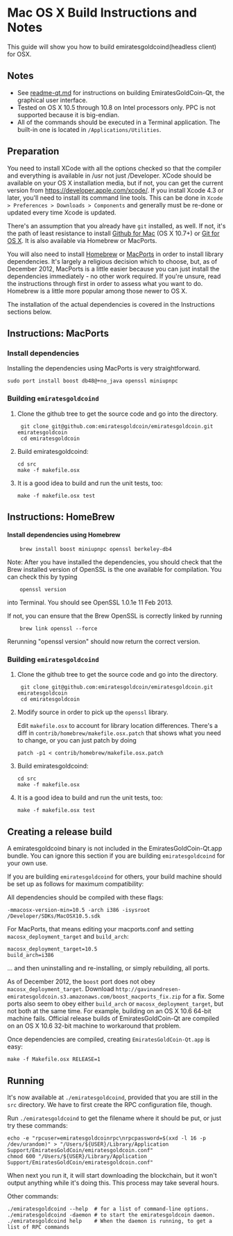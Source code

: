 Mac OS X Build Instructions and Notes
====================================
This guide will show you how to build emiratesgoldcoind(headless client) for OSX.

Notes
-----

* See [readme-qt.md](readme-qt.md) for instructions on building EmiratesGoldCoin-Qt, the
graphical user interface.
* Tested on OS X 10.5 through 10.8 on Intel processors only. PPC is not
supported because it is big-endian.
* All of the commands should be executed in a Terminal application. The
built-in one is located in `/Applications/Utilities`.

Preparation
-----------

You need to install XCode with all the options checked so that the compiler
and everything is available in /usr not just /Developer. XCode should be
available on your OS X installation media, but if not, you can get the
current version from https://developer.apple.com/xcode/. If you install
Xcode 4.3 or later, you'll need to install its command line tools. This can
be done in `Xcode > Preferences > Downloads > Components` and generally must
be re-done or updated every time Xcode is updated.

There's an assumption that you already have `git` installed, as well. If
not, it's the path of least resistance to install [Github for Mac](https://mac.github.com/)
(OS X 10.7+) or
[Git for OS X](https://code.google.com/p/git-osx-installer/). It is also
available via Homebrew or MacPorts.

You will also need to install [Homebrew](http://mxcl.github.io/homebrew/)
or [MacPorts](https://www.macports.org/) in order to install library
dependencies. It's largely a religious decision which to choose, but, as of
December 2012, MacPorts is a little easier because you can just install the
dependencies immediately - no other work required. If you're unsure, read
the instructions through first in order to assess what you want to do.
Homebrew is a little more popular among those newer to OS X.

The installation of the actual dependencies is covered in the Instructions
sections below.

Instructions: MacPorts
----------------------

### Install dependencies

Installing the dependencies using MacPorts is very straightforward.

    sudo port install boost db48@+no_java openssl miniupnpc

### Building `emiratesgoldcoind`

1. Clone the github tree to get the source code and go into the directory.

        git clone git@github.com:emiratesgoldcoin/emiratesgoldcoin.git emiratesgoldcoin
        cd emiratesgoldcoin

2.  Build emiratesgoldcoind:

        cd src
        make -f makefile.osx

3.  It is a good idea to build and run the unit tests, too:

        make -f makefile.osx test

Instructions: HomeBrew
----------------------

#### Install dependencies using Homebrew

        brew install boost miniupnpc openssl berkeley-db4

Note: After you have installed the dependencies, you should check that the Brew installed version of OpenSSL is the one available for compilation. You can check this by typing

        openssl version

into Terminal. You should see OpenSSL 1.0.1e 11 Feb 2013.

If not, you can ensure that the Brew OpenSSL is correctly linked by running

        brew link openssl --force

Rerunning "openssl version" should now return the correct version.

### Building `emiratesgoldcoind`

1. Clone the github tree to get the source code and go into the directory.

        git clone git@github.com:emiratesgoldcoin/emiratesgoldcoin.git emiratesgoldcoin
        cd emiratesgoldcoin

2.  Modify source in order to pick up the `openssl` library.

    Edit `makefile.osx` to account for library location differences. There's a
    diff in `contrib/homebrew/makefile.osx.patch` that shows what you need to
    change, or you can just patch by doing

        patch -p1 < contrib/homebrew/makefile.osx.patch

3.  Build emiratesgoldcoind:

        cd src
        make -f makefile.osx

4.  It is a good idea to build and run the unit tests, too:

        make -f makefile.osx test

Creating a release build
------------------------

A emiratesgoldcoind binary is not included in the EmiratesGoldCoin-Qt.app bundle. You can ignore
this section if you are building `emiratesgoldcoind` for your own use.

If you are building `emiratesgoldcoind` for others, your build machine should be set up
as follows for maximum compatibility:

All dependencies should be compiled with these flags:

    -mmacosx-version-min=10.5 -arch i386 -isysroot /Developer/SDKs/MacOSX10.5.sdk

For MacPorts, that means editing your macports.conf and setting
`macosx_deployment_target` and `build_arch`:

    macosx_deployment_target=10.5
    build_arch=i386

... and then uninstalling and re-installing, or simply rebuilding, all ports.

As of December 2012, the `boost` port does not obey `macosx_deployment_target`.
Download `http://gavinandresen-emiratesgoldcoin.s3.amazonaws.com/boost_macports_fix.zip`
for a fix. Some ports also seem to obey either `build_arch` or
`macosx_deployment_target`, but not both at the same time. For example, building
on an OS X 10.6 64-bit machine fails. Official release builds of EmiratesGoldCoin-Qt are
compiled on an OS X 10.6 32-bit machine to workaround that problem.

Once dependencies are compiled, creating `EmiratesGoldCoin-Qt.app` is easy:

    make -f Makefile.osx RELEASE=1

Running
-------

It's now available at `./emiratesgoldcoind`, provided that you are still in the `src`
directory. We have to first create the RPC configuration file, though.

Run `./emiratesgoldcoind` to get the filename where it should be put, or just try these
commands:

    echo -e "rpcuser=emiratesgoldcoinrpc\nrpcpassword=$(xxd -l 16 -p /dev/urandom)" > "/Users/${USER}/Library/Application Support/EmiratesGoldCoin/emiratesgoldcoin.conf"
    chmod 600 "/Users/${USER}/Library/Application Support/EmiratesGoldCoin/emiratesgoldcoin.conf"

When next you run it, it will start downloading the blockchain, but it won't
output anything while it's doing this. This process may take several hours.

Other commands:

    ./emiratesgoldcoind --help  # for a list of command-line options.
    ./emiratesgoldcoind -daemon # to start the emiratesgoldcoin daemon.
    ./emiratesgoldcoind help    # When the daemon is running, to get a list of RPC commands
